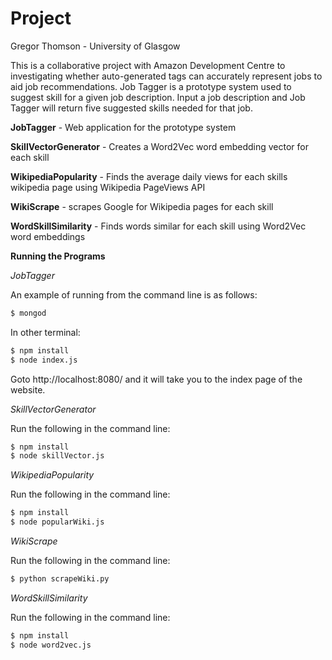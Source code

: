 Project
=======
Gregor Thomson - University of Glasgow

This is a collaborative project with Amazon Development Centre to investigating whether auto-generated tags can accurately represent jobs to aid job recommendations. Job Tagger is a prototype system used to suggest skill for a given job description. Input a job description and Job Tagger will return five suggested skills needed for that job.


**JobTagger** - Web application for the prototype system

**SkillVectorGenerator** - Creates a Word2Vec word embedding vector for each skill

**WikipediaPopularity** - Finds the average daily views for each skills wikipedia page using Wikipedia PageViews API

**WikiScrape** - scrapes Google for Wikipedia pages for each skill

**WordSkillSimilarity** - Finds words similar for each skill using Word2Vec word embeddings



**Running the Programs**

_JobTagger_

An example of running from the command line is as follows:
```sh
$ mongod
```
In other terminal:
```sh
$ npm install
$ node index.js
```
Goto http://localhost:8080/ and it will take you to the index page of the website.

_SkillVectorGenerator_

Run the following in the command line:
```sh
$ npm install
$ node skillVector.js
```
_WikipediaPopularity_

Run the following in the command line:
```sh
$ npm install
$ node popularWiki.js
```
_WikiScrape_

Run the following in the command line:
```sh
$ python scrapeWiki.py
```
_WordSkillSimilarity_

Run the following in the command line:
```sh
$ npm install
$ node word2vec.js
```
